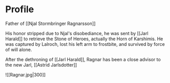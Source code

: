 # Profile
Father of [[Njal Stormbringer Ragnarsson]]

His honor stripped due to Njal's disobediance, he was sent by [[Jarl Harald]] to retrieve the Stone of Heroes, actually the Horn of Karshimis. He was captured by Lalroch, lost his left arm to frostbite, and survived by force of will alone.

After the dethroning of [[Jarl Harald]], Ragnar has been a close advisor to the new Jarl, [[Astrid Jarlsdotter]]

![[Ragnar.jpg|300]]
